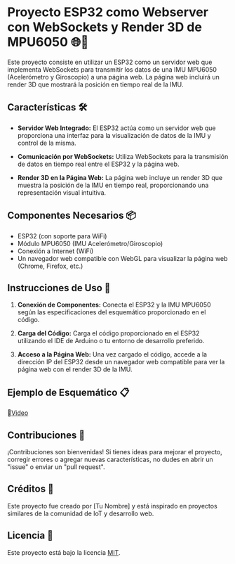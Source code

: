 # Proyecto ESP32 como Webserver con WebSockets y Render 3D de MPU6050 🌐🤖

Este proyecto consiste en utilizar un ESP32 como un servidor web que implementa WebSockets para transmitir los datos de una IMU MPU6050 (Acelerómetro y Giroscopio) a una página web. La página web incluirá un render 3D que mostrará la posición en tiempo real de la IMU.

## Características 🛠️

- **Servidor Web Integrado:** El ESP32 actúa como un servidor web que proporciona una interfaz para la visualización de datos de la IMU y control de la misma.

- **Comunicación por WebSockets:** Utiliza WebSockets para la transmisión de datos en tiempo real entre el ESP32 y la página web.

- **Render 3D en la Página Web:** La página web incluye un render 3D que muestra la posición de la IMU en tiempo real, proporcionando una representación visual intuitiva.

## Componentes Necesarios 📦

- ESP32 (con soporte para WiFi)
- Módulo MPU6050 (IMU Acelerómetro/Giroscopio)
- Conexión a Internet (WiFi)
- Un navegador web compatible con WebGL para visualizar la página web (Chrome, Firefox, etc.)

## Instrucciones de Uso 📝

1. **Conexión de Componentes:** Conecta el ESP32 y la IMU MPU6050 según las especificaciones del esquemático proporcionado en el código.

2. **Carga del Código:** Carga el código proporcionado en el ESP32 utilizando el IDE de Arduino o tu entorno de desarrollo preferido.

3. **Acceso a la Página Web:** Una vez cargado el código, accede a la dirección IP del ESP32 desde un navegador web compatible para ver la página web con el render 3D de la IMU.

## Ejemplo de Esquemático 📋

🎥[Video](https://www.youtube.com/watch?v=516be4dHADc)

## Contribuciones 🚀

¡Contribuciones son bienvenidas! Si tienes ideas para mejorar el proyecto, corregir errores o agregar nuevas características, no dudes en abrir un "issue" o enviar un "pull request".

## Créditos 🙌

Este proyecto fue creado por [Tu Nombre] y está inspirado en proyectos similares de la comunidad de IoT y desarrollo web.

## Licencia 📝

Este proyecto está bajo la licencia [MIT](LICENSE).
